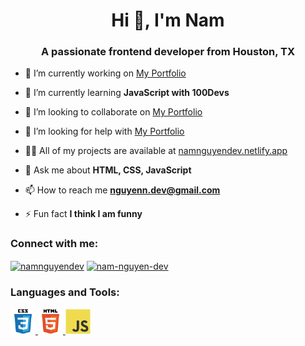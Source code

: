 <h1 align="center">Hi 👋, I'm Nam</h1>
<h3 align="center">A passionate frontend developer from Houston, TX</h3>

- 🔭 I’m currently working on [My Portfolio](namnguyendev.netlify.app)

- 🌱 I’m currently learning **JavaScript with 100Devs**

- 👯 I’m looking to collaborate on [My Portfolio](namnguyendev.netlify.app)

- 🤝 I’m looking for help with [My Portfolio](namnguyendev.netlify.app)

- 👨‍💻 All of my projects are available at [namnguyendev.netlify.app](namnguyendev.netlify.app)

- 💬 Ask me about **HTML, CSS, JavaScript**

- 📫 How to reach me **nguyenn.dev@gmail.com**

- ⚡ Fun fact **I think I am funny**

<h3 align="left">Connect with me:</h3>
<p align="left">
<a href="https://twitter.com/namnguyendev" target="blank"><img align="center" src="https://raw.githubusercontent.com/rahuldkjain/github-profile-readme-generator/master/src/images/icons/Social/twitter.svg" alt="namnguyendev" height="30" width="40" /></a>
<a href="https://linkedin.com/in/nam-nguyen-dev" target="blank"><img align="center" src="https://raw.githubusercontent.com/rahuldkjain/github-profile-readme-generator/master/src/images/icons/Social/linked-in-alt.svg" alt="nam-nguyen-dev" height="30" width="40" /></a>
</p>

<h3 align="left">Languages and Tools:</h3>
<p align="left"> <a href="https://www.w3schools.com/css/" target="_blank" rel="noreferrer"> <img src="https://raw.githubusercontent.com/devicons/devicon/master/icons/css3/css3-original-wordmark.svg" alt="css3" width="40" height="40"/> </a> <a href="https://www.w3.org/html/" target="_blank" rel="noreferrer"> <img src="https://raw.githubusercontent.com/devicons/devicon/master/icons/html5/html5-original-wordmark.svg" alt="html5" width="40" height="40"/> </a> <a href="https://developer.mozilla.org/en-US/docs/Web/JavaScript" target="_blank" rel="noreferrer"> <img src="https://raw.githubusercontent.com/devicons/devicon/master/icons/javascript/javascript-original.svg" alt="javascript" width="40" height="40"/> </a> </p>
